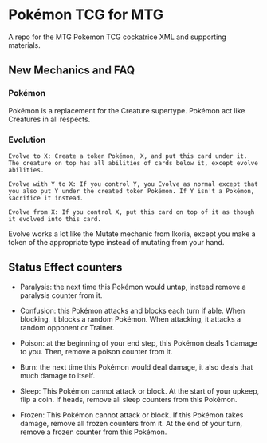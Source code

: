 # Pokémon TCG for MTG
A repo for the MTG Pokemon TCG cockatrice XML  and supporting materials.

## New Mechanics and FAQ

### Pokémon

Pokémon is a replacement for the Creature supertype. Pokémon act like Creatures in all respects.

### Evolution

```
Evolve to X: Create a token Pokémon, X, and put this card under it. The creature on top has all abilities of cards below it, except evolve abilities.

Evolve with Y to X: If you control Y, you Evolve as normal except that you also put Y under the created token Pokémon. If Y isn't a Pokémon, sacrifice it instead.

Evolve from X: If you control X, put this card on top of it as though it evolved into this card.
```

Evolve works a lot like the Mutate mechanic from Ikoria, except you make a token of the appropriate type instead of mutating from your hand.

## Status Effect counters

- Paralysis: the next time this Pokémon would untap, instead remove a paralysis counter from it.

- Confusion: this Pokémon attacks and blocks each turn if able. When blocking, it blocks a random Pokémon. When attacking, it attacks a random opponent or Trainer.

- Poison: at the beginning of your end step, this Pokémon deals 1 damage to you. Then, remove a poison counter from it.

- Burn: the next time this Pokémon would deal damage, it also deals that much damage to itself.

- Sleep: This Pokémon cannot attack or block. At the start of your upkeep, flip a coin. If heads, remove all sleep counters from this Pokémon. 

- Frozen: This Pokémon cannot attack or block. If this Pokémon takes damage, remove all frozen counters from it. At the end of your turn, remove a frozen counter from this Pokémon.